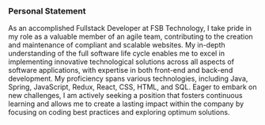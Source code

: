 ### Personal Statement

As an accomplished Fullstack Developer at FSB Technology, I take pride in my role as a valuable member of an agile team, contributing to the creation and maintenance of compliant and scalable websites. My in-depth understanding of the full software life cycle enables me to excel in implementing innovative technological solutions across all aspects of software applications, with expertise in both front-end and back-end development. My proficiency spans various technologies, including Java, Spring, JavaScript, Redux, React, CSS, HTML, and SQL. Eager to embark on new challenges, I am actively seeking a position that fosters continuous learning and allows me to create a lasting impact within the company by focusing on coding best practices and exploring optimum solutions.
